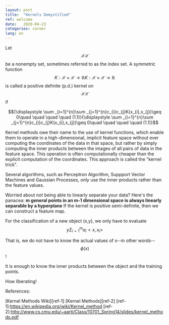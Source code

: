 ```yaml
---
layout: post
title:  "Kernels Demystified"
ref: welcome
date:   2020-04-23 
categories: career
lang: en
---
```


Let $${\displaystyle {\mathcal {X}}}{\displaystyle {\mathcal {X}}}$$ be a nonempty set, sometimes referred to as the index set. A symmetric function $${\displaystyle K:{\mathcal {X}}\times {\mathcal {X}}\to \mathbb {R} }{\displaystyle K:{\mathcal {X}}\times {\mathcal {X}}\to \mathbb {R} }$$ is called a positive definite (p.d.) kernel on $${\displaystyle {\mathcal {X}}}{\mathcal {X}}$$ if

$${\displaystyle \sum _{i=1}^{n}\sum _{j=1}^{n}c_{i}c_{j}K(x_{i},x_{j})\geq 0\quad \quad \quad \quad (1.1)}{\displaystyle \sum _{i=1}^{n}\sum _{j=1}^{n}c_{i}c_{j}K(x_{i},x_{j})\geq 0\quad \quad \quad \quad (1.1)}$$

Kernel methods owe their name to the use of kernel functions, which enable them to operate in a high-dimensional, implicit feature space without ever computing the coordinates of the data in that space, but rather by simply computing the inner products between the images of all pairs of data in the feature space. This operation is often computationally cheaper than the explicit computation of the coordinates. This approach is called the "kernel trick".

Several algorithms, such as Perceptron Algorithm, Suppport Vector Machines and Gaussian Processes, only use the inner products rather than the feature values.

Worried about not being able to linearly separate your data? Here's the panacea:
**m general points in an m-1 dimensional space is always linearly separable by a hyperplane**
If the kernel is positive semi-definite, then we can construct a feature map.

For the classification of a new object (x,y), we only have to evaluate
$$y\Sigma_{i=1}^m \alpha_i <x, x_i>$$

That is, we do not have to know the actual values of x--in other words--$$\phi(x)$$!

It is enough to know the inner products between the object and the training points.

How liberating!


References:

[Kernel Methods Wiki][ref-1]
[Kernel Methods][ref-2]
[ref-1]:https://en.wikipedia.org/wiki/Kernel_method
[ref-2]:http://www.cs.cmu.edu/~aarti/Class/10701_Spring14/slides/kernel_methods.pdf